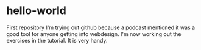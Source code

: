 # hello-world
First repository
I'm trying out github because a podcast mentioned it was a good tool for anyone getting into webdesign. I'm now working out the exercises in the tutorial. It is very handy. 
